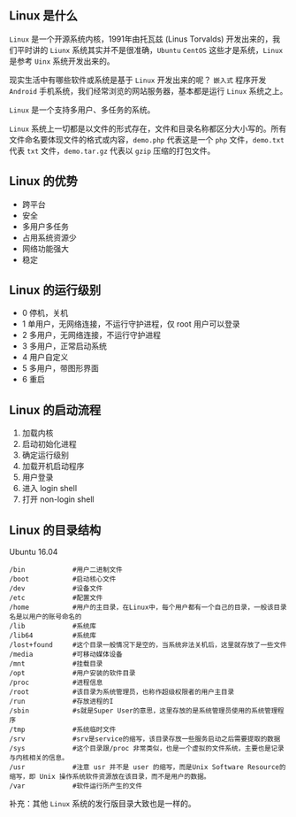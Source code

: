 ## Linux 是什么

`Linux` 是一个开源系统内核，1991年由托瓦兹 (Linus Torvalds) 开发出来的，我们平时讲的 `Liunx` 系统其实并不是很准确，`Ubuntu` `CentOS` 这些才是系统，`Linux` 是参考 `Uinx` 系统开发出来的。

现实生活中有哪些软件或系统是基于 `Linux` 开发出来的呢？ `嵌入式` 程序开发 `Android` 手机系统，我们经常浏览的网站服务器，基本都是运行 `Linux` 系统之上。

`Linux` 是一个支持多用户、多任务的系统。

`Linux` 系统上一切都是以文件的形式存在，文件和目录名称都区分大小写的。所有文件命名要体现文件的格式或内容，`demo.php` 代表这是一个 `php` 文件，`demo.txt` 代表 `txt` 文件，`demo.tar.gz` 代表以 `gzip` 压缩的打包文件。

## Linux 的优势

- 跨平台
- 安全
- 多用户多任务
- 占用系统资源少
- 网络功能强大
- 稳定

## Linux 的运行级别

- 0 停机，关机
- 1 单用户，无网络连接，不运行守护进程，仅 root 用户可以登录
- 2 多用户，无网络连接，不运行守护进程
- 3 多用户，正常启动系统
- 4 用户自定义
- 5 多用户，带图形界面
- 6 重启

## Linux 的启动流程

1. 加载内核
2. 启动初始化进程
3. 确定运行级别
4. 加载开机启动程序
5. 用户登录
6. 进入 login shell
7. 打开 non-login shell

## Linux 的目录结构

Ubuntu 16.04

```
/bin            #用户二进制文件
/boot           #启动核心文件
/dev            #设备文件
/etc            #配置文件
/home           #用户的主目录，在Linux中，每个用户都有一个自己的目录，一般该目录名是以用户的账号命名的
/lib            #系统库
/lib64          #系统库
/lost+found     #这个目录一般情况下是空的，当系统非法关机后，这里就存放了一些文件
/media          #可移动媒体设备
/mnt            #挂载目录
/opt            #用户安装的软件目录
/proc           #进程信息
/root           #该目录为系统管理员，也称作超级权限者的用户主目录
/run            #存放进程的I
/sbin           #s就是Super User的意思，这里存放的是系统管理员使用的系统管理程序
/tmp            #系统临时文件
/srv            #srv是service的缩写，该目录存放一些服务启动之后需要提取的数据
/sys            #这个目录跟/proc 非常类似，也是一个虚拟的文件系统，主要也是记录与内核相关的信息。
/usr            #注意 usr 并不是 user 的缩写，而是Unix Software Resource的缩写，即 Unix 操作系统软件资源放在该目录，而不是用户的数据。
/var            #软件运行所产生的文件
```

补充：其他 `Linux` 系统的发行版目录大致也是一样的。
